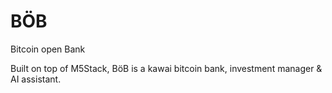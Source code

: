 # BÖB
Bitcoin open Bank

Built on top of M5Stack, BöB is a kawai bitcoin bank, investment manager & AI assistant. 
